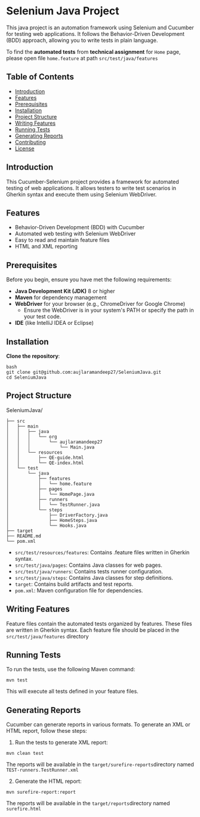 # Selenium Java Project

This java project is an automation framework using Selenium and Cucumber for testing web applications. 
It follows the Behavior-Driven Development (BDD) approach, allowing you to write tests in plain language.

To find the **automated tests** from **technical assignment** for `Home` page, please open file `home.feature` at path `src/test/java/features`

## Table of Contents

- [Introduction](#introduction)
- [Features](#features)
- [Prerequisites](#prerequisites)
- [Installation](#installation)
- [Project Structure](#project-structure)
- [Writing Features](#writing-features)
- [Running Tests](#running-tests)
- [Generating Reports](#generating-reports)
- [Contributing](#contributing)
- [License](#license)

## Introduction

This Cucumber-Selenium project provides a framework for automated testing of web applications. 
It allows testers to write test scenarios in Gherkin syntax and execute them using Selenium WebDriver.

## Features

- Behavior-Driven Development (BDD) with Cucumber
- Automated web testing with Selenium WebDriver
- Easy to read and maintain feature files
- HTML and XML reporting

## Prerequisites

Before you begin, ensure you have met the following requirements:

- **Java Development Kit (JDK)** 8 or higher
- **Maven** for dependency management
- **WebDriver** for your browser (e.g., ChromeDriver for Google Chrome)
  - Ensure the WebDriver is in your system's PATH or specify the path in your test code.
- **IDE** (like IntelliJ IDEA or Eclipse)

## Installation

**Clone the repository**:

    bash
    git clone git@github.com:aujlaramandeep27/SeleniumJava.git
    cd SeleniumJava
   
## Project Structure

SeleniumJava/

    ├── src
    │   ├── main
    │   │   ├── java
    │   │   │   └── org
    │   │   │       └── aujlaramandeep27
    │   │   │           └── Main.java
    │   │   └── resources
    │   │       ├── QE-guide.html
    │   │       └── QE-index.html
    │   └── test
    │       └── java
    │           ├── features
    │           │   └── home.feature
    │           ├── pages
    │           │   └── HomePage.java
    │           ├── runners
    │           │   └── TestRunner.java
    │           └── steps
    │               ├── DriverFactory.java
    │               ├── HomeSteps.java
    │               └── Hooks.java
    ├── target
    ├── README.md
    └── pom.xml

- `src/test/resources/features`: Contains .feature files written in Gherkin syntax.
- `src/test/java/pages`: Contains Java classes for web pages.
- `src/test/java/runners`: Contains tests runner configuration.
- `src/test/java/steps`: Contains Java classes for step definitions.
- `target`: Contains build artifacts and test reports.
- `pom.xml`: Maven configuration file for dependencies.

## Writing Features

Feature files contain the automated tests organized by features.
These files are written in Gherkin syntax. 
Each feature file should be placed in the `src/test/java/features` directory

## Running Tests
To run the tests, use the following Maven command:

`mvn test`

This will execute all tests defined in your feature files.

## Generating Reports
Cucumber can generate reports in various formats. 
To generate an XML or HTML report, follow these steps:

1. Run the tests to generate XML report:

`mvn clean test`

The reports will be available in the `target/surefire-reports`directory named `TEST-runners.TestRunner.xml`

2. Generate the HTML report:

`mvn surefire-report:report`

The reports will be available in the `target/reports`directory named `surefire.html`